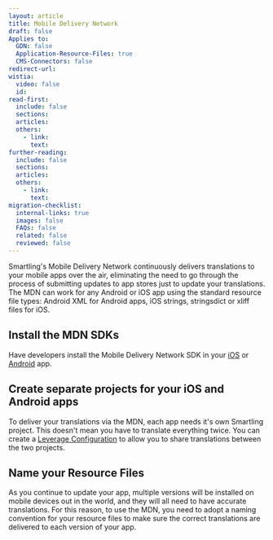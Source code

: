 ```yaml
---
layout: article
title: Mobile Delivery Network
draft: false
Applies to:
  GDN: false
  Application-Resource-Files: true
  CMS-Connectors: false
redirect-url:
wistia:
  video: false
  id:
read-first:
  include: false
  sections:
  articles:
  others:
    - link:
      text:
further-reading:
  include: false
  sections:
  articles:
  others:
    - link:
      text:
migration-checklist:
  internal-links: true
  images: false
  FAQs: false
  related: false
  reviewed: false
---
```


Smartling's Mobile Delivery Network continuously delivers translations to your mobile apps over the air, eliminating the need to go through the process of submitting updates to app stores just to update your translations. The MDN can work for any Android or iOS app using the standard resource file types: Android XML for Android apps, iOS strings, stringsdict or xliff files for iOS.


## Install the MDN SDKs

Have developers install the Mobile Delivery Network SDK in your [iOS](https://github.com/Smartling/ios-mdn-sdk) or [Android](https://github.com/Smartling/android-mdn-sdk) app.

## Create separate projects for your iOS and Android apps

To deliver your translations via the MDN, each app needs it's own Smartling project. This doesn't mean you have to translate everything twice. You can create a [Leverage Configuration](/knowledge-base/articles/leverage-configuration/) to allow you to share translations between the two projects.

## Name your Resource Files

As you continue to update your app, multiple versions will be installed on mobile devices out in the world, and they will all need to have accurate translations. For this reason, to use the MDN, you need to adopt a naming convention for your resource files to make sure the correct translations are delivered to each version of your app.

